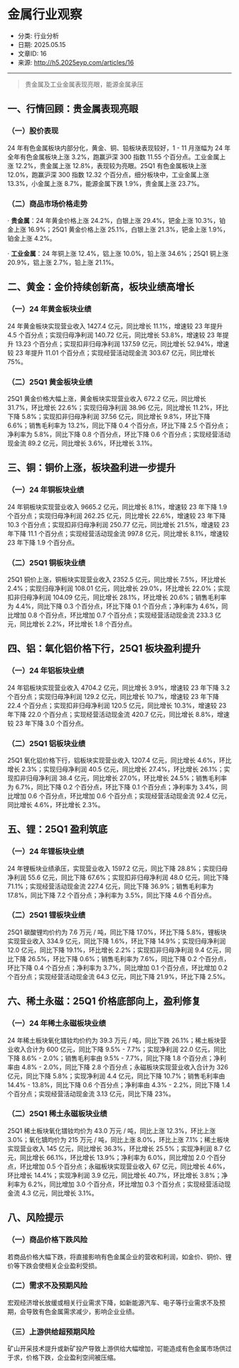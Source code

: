 # 金属行业观察

- 分类: 行业分析
- 日期: 2025.05.15
- 文章ID: 16
- 来源: http://h5.2025eyp.com/articles/16

---

> 贵金属及工业金属表现亮眼，能源金属承压

## **一、行情回顾：贵金属表现亮眼**

### **（一）股价表现**

24 年有色金属板块内部分化，黄金、铜、铅板块表现较好，1 - 11 月涨幅为 24 年全年有色金属板块上涨 3.2%，跑赢沪深 300 指数 11.55 个百分点。工业金属上涨 12.2%，贵金属上涨 12.8%，表现较为亮眼。25Q1 有色金属板块上涨 12.0%，跑赢沪深 300 指数 12.32 个百分点，细分板块中，工业金属上涨 13.3%，小金属上涨 8.7%，能源金属下跌 1.9%，贵金属上涨 23.7%。

### **（二）商品市场价格走势**

· **贵金属**：24 年黄金价格上涨 24.2%，白银上涨 29.4%，钯金上涨 10.3%，铂金上涨 16.9%；25Q1 黄金价格上涨 25.1%，白银上涨 21.3%，钯金上涨 1.9%，铂金上涨 4.2%。

· **工业金属**：24 年铜上涨 12.4%，铝上涨 10.0%，铅上涨 34.6%；25Q1 铜上涨 20.9%，铝上涨 2.7%，铅上涨 21.1%。

## **二、黄金：金价持续创新高，板块业绩高增长**

### **（一）24 年黄金板块业绩**

24 年黄金板块实现营业收入 1427.4 亿元，同比增长 11.1%，增速较 23 年提升 4.5 个百分点；实现归母净利润 140.72 亿元，同比增长 53.8%，增速较 23 年提升 13.23 个百分点；实现扣非归母净利润 137.59 亿元，同比增长 52.94%，增速较 23 年提升 11.01 个百分点；实现经营活动现金流 303.67 亿元，同比增长 75%。

### **（二）25Q1 黄金板块业绩**

25Q1 黄金价格大幅上涨，黄金板块实现营业收入 672.2 亿元，同比增长 31.7%，环比增长 22.6%；实现归母净利润 38.96 亿元，同比增长 11.2%，环比下降 5.8%；实现扣非归母净利润 37.56 亿元，同比增长 9.8%，环比下降 6.6%；销售毛利率为 13.2%，同比下降 0.4 个百分点，环比下降 2.5 个百分点；净利率为 5.8%，同比下降 0.8 个百分点，环比下降 0.6 个百分点；实现经营活动现金流 89.2 亿元，同比增长 3.6%，环比增长 3.1%。

## **三、铜：铜价上涨，板块盈利进一步提升**

### **（一）24 年铜板块业绩**

24 年铜板块实现营业收入 9665.2 亿元，同比增长 8.1%，增速较 23 年下降 1.9 个百分点；实现归母净利润 262.25 亿元，同比增长 22.6%，增速较 23 年下降 10.3 个百分点；实现扣非归母净利润 250.77 亿元，同比增长 21.5%，增速较 23 年下降 11.1 个百分点；实现经营活动现金流 997.8 亿元，同比增长 8.1%，增速较 23 年下降 1.9 个百分点。

### **（二）25Q1 铜板块业绩**

25Q1 铜价上涨，铜板块实现营业收入 2352.5 亿元，同比增长 7.5%，环比增长 2.4%；实现归母净利润 108.01 亿元，同比增长 29.0%，环比增长 22.0%；实现扣非归母净利润 104.09 亿元，同比增长 28.1%，环比增长 20.6%；销售毛利率为 4.4%，同比下降 0.3 个百分点，环比下降 0.1 个百分点；净利率为 4.6%，同比增加 0.8 个百分点，环比增加 0.7 个百分点；实现经营活动现金流 233.3 亿元，同比增长 2.2%，环比增长 1.8 个百分点。

## **四、铝：氧化铝价格下行，25Q1 板块盈利提升**

### **（一）24 年铝板块业绩**

24 年铝板块实现营业收入 4704.2 亿元，同比增长 3.9%，增速较 23 年下降 3.2 个百分点；实现归母净利润 129.2 亿元，同比增长 10.7%，增速较 23 年下降 22.4 个百分点；实现扣非归母净利润 120.5 亿元，同比增长 10.3%，增速较 23 年下降 22.0 个百分点；实现经营活动现金流 420.7 亿元，同比增长 8.8%，增速较 23 年下降 3.0 个百分点。

### **（二）25Q1 铝板块业绩**

25Q1 氧化铝价格下行，铝板块实现营业收入 1207.4 亿元，同比增长 4.6%，环比增长 2.3%；实现归母净利润 40.5 亿元，同比增长 27.4%，环比增长 26.1%；实现扣非归母净利润 38.4 亿元，同比增长 27.0%，环比增长 24.5%；销售毛利率为 6.7%，同比下降 0.2 个百分点，环比下降 0.1 个百分点；净利率为 3.4%，同比增加 0.6 个百分点，环比增加 0.6 个百分点；实现经营活动现金流 92.4 亿元，同比增长 4.6%，环比增长 2.3%。

## **五、锂：25Q1 盈利筑底**

### **（一）24 年锂板块业绩**

24 年锂板块业绩承压，实现营业收入 1597.2 亿元，同比下降 28.8%；实现归母净利润 55.6 亿元，同比下降 67.6%；实现扣非归母净利润 48.0 亿元，同比下降 71.1%；实现经营活动现金流 227.4 亿元，同比下降 36.9%；销售毛利率为 17.8%，同比下降 7.2 个百分点；净利率为 3.5%，同比下降 4.6 个百分点。

### **（二）25Q1 锂板块业绩**

25Q1 碳酸锂均价约为 7.6 万元 / 吨，同比下降 17.0%，环比下降 5.8%，锂板块实现营业收入 334.9 亿元，同比下降 1.6%，环比下降 14.9%；实现归母净利润 12.0 亿元，同比下降 19.1%，环比增长 2.2%；实现扣非归母净利润 9.4 亿元，同比下降 26.5%，环比下降 0.6%；销售毛利率为 7.6%，同比下降 0.2 个百分点，环比下降 0.4 个百分点；净利率为 3.7%，同比增加 0.1 个百分点，环比增加 0.2 个百分点；实现经营活动现金流 64.3 亿元，同比下降 21.9%，环比下降 2.5%。

## **六、稀土永磁：25Q1 价格底部向上，盈利修复**

### **（一）24 年稀土永磁板块业绩**

24 年稀土板块氧化镨钕均价约为 39.3 万元 / 吨，同比下跌 26.1%；稀土板块营业收入合计为 600 亿元，同比下降 9.5% - 7.7%；实现净利润 22.0 亿元，同比下降 8.6% - 2.0%；销售毛利率由 9.5% - 7.7%，同比下降 1.8 个百分点；净利率由 4.8% - 2.0%，同比下降 2.8 个百分点；永磁板块实现营业收入合计为 326 亿元，同比下降 5.8%；实现净利润 4.4 亿元，同比下降 10.7%；销售毛利率由 14.4% - 13.8%，同比下降 0.6 个百分点；净利率由 4.3% - 2.2%，同比下降 1.4 个百分点；实现经营活动现金流 3.13 亿元，同比下降 23%。

### **（二）25Q1 稀土永磁板块业绩**

25Q1 稀土板块氧化镨钕均价为 43.0 万元 / 吨，同比上涨 12.3%，环比上涨 3.0%；氧化镝均价为 215 万元 / 吨，同比上涨 8.0%，环比上涨 7.1%；稀土板块实现营业收入 145 亿元，同比增长 36.3%，环比增长 25.5%；实现净利润 8.7 亿元，同比增长 66.1%，环比增长 13.9%；净利率为 6.0%，同比增加 2.0 个百分点，环比增加 0.5 个百分点；永磁板块实现营业收入 67 亿元，同比增长 4.6%，环比增长 14.4%；实现净利润 3.9 亿元，同比增长 40.7%，环比增长 3.8%；净利率为 6.2%，同比增加 3.0 个百分点，环比增加 0.3 个百分点；实现经营活动现金流 4.3 亿元，同比增长 3.1%。

## **八、风险提示**

### **（一）商品价格下跌风险**

若商品价格大幅下跌，将直接影响有色金属企业的营收和利润，如金价、铜价、锂价等下跌会使相关企业盈利受损。

### **（二）需求不及预期风险**

宏观经济增长放缓或相关行业需求下降，如新能源汽车、电子等行业需求不及预期，会导致有色金属需求减少，影响企业业绩。

### **（三）上游供给超预期风险**

矿山开采技术提升或新矿投产导致上游供给大幅增加，可能造成有色金属市场供过于求，价格下跌，企业盈利空间被压缩。
